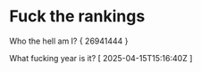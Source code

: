 # Fuck the rankings

Who the hell am I?
{ 26941444 }

What fucking year is it?
[ 2025-04-15T15:16:40Z ]
